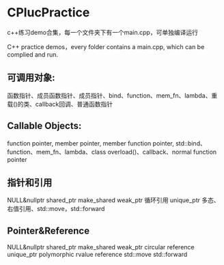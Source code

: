 # CPlucPractice
c++练习demo合集，每一个文件夹下有一个main.cpp，可单独编译运行

C++ practice demos，every folder contains a main.cpp, which can be complied and run.

## 可调用对象:
函数指针、成员函数指针、成员指针、bind、function、mem_fn、lambda、重载()的类、callback回调、普通函数指针

## Callable Objects:
function pointer, member pointer, member function pointer, std::bind、function、mem_fn、lambda、class overload()、callback、normal function pointer

## 指针和引用
NULL&nullptr  shared_ptr  make_shared  weak_ptr  循环引用  unique_ptr
多态、右值引用、std::move，std::forward

## Pointer&Reference
NULL&nullptr  shared_ptr  make_shared  weak_ptr  circular reference  unique_ptr
polymorphic  rvalue reference   std::move  std::forward
